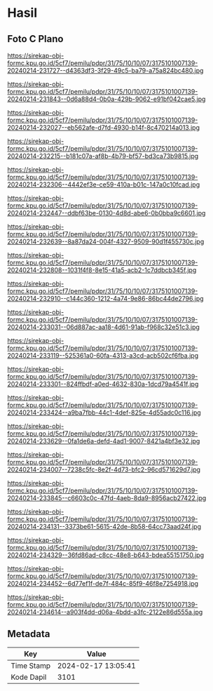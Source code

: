 # Hasil

## Foto C Plano

https://sirekap-obj-formc.kpu.go.id/5cf7/pemilu/pdpr/31/75/10/10/07/3175101007139-20240214-231727--d4363df3-3f29-49c5-ba79-a75a824bc480.jpg

https://sirekap-obj-formc.kpu.go.id/5cf7/pemilu/pdpr/31/75/10/10/07/3175101007139-20240214-231843--0d6a88d4-0b0a-429b-9062-e91bf042cae5.jpg

https://sirekap-obj-formc.kpu.go.id/5cf7/pemilu/pdpr/31/75/10/10/07/3175101007139-20240214-232027--eb562afe-d7fd-4930-b14f-8c470214a013.jpg

https://sirekap-obj-formc.kpu.go.id/5cf7/pemilu/pdpr/31/75/10/10/07/3175101007139-20240214-232215--b181c07a-af8b-4b79-bf57-bd3ca73b9815.jpg

https://sirekap-obj-formc.kpu.go.id/5cf7/pemilu/pdpr/31/75/10/10/07/3175101007139-20240214-232306--4442ef3e-ce59-410a-b01c-147a0c10fcad.jpg

https://sirekap-obj-formc.kpu.go.id/5cf7/pemilu/pdpr/31/75/10/10/07/3175101007139-20240214-232447--ddbf63be-0130-4d8d-abe6-0b0bba9c6601.jpg

https://sirekap-obj-formc.kpu.go.id/5cf7/pemilu/pdpr/31/75/10/10/07/3175101007139-20240214-232639--8a87da24-004f-4327-9509-90d1f455730c.jpg

https://sirekap-obj-formc.kpu.go.id/5cf7/pemilu/pdpr/31/75/10/10/07/3175101007139-20240214-232808--1031f4f8-8e15-41a5-acb2-1c7ddbcb345f.jpg

https://sirekap-obj-formc.kpu.go.id/5cf7/pemilu/pdpr/31/75/10/10/07/3175101007139-20240214-232910--c144c360-1212-4a74-9e86-86bc44de2796.jpg

https://sirekap-obj-formc.kpu.go.id/5cf7/pemilu/pdpr/31/75/10/10/07/3175101007139-20240214-233031--06d887ac-aa18-4d61-91ab-f968c32e51c3.jpg

https://sirekap-obj-formc.kpu.go.id/5cf7/pemilu/pdpr/31/75/10/10/07/3175101007139-20240214-233119--525361a0-60fa-4313-a3cd-acb502cf6fba.jpg

https://sirekap-obj-formc.kpu.go.id/5cf7/pemilu/pdpr/31/75/10/10/07/3175101007139-20240214-233301--824ffbdf-a0ed-4632-830a-1dcd79a4541f.jpg

https://sirekap-obj-formc.kpu.go.id/5cf7/pemilu/pdpr/31/75/10/10/07/3175101007139-20240214-233424--a9ba7fbb-44c1-4def-825e-4d55adc0c116.jpg

https://sirekap-obj-formc.kpu.go.id/5cf7/pemilu/pdpr/31/75/10/10/07/3175101007139-20240214-233629--0fa1de6a-defd-4ad1-9007-8421a4bf3e32.jpg

https://sirekap-obj-formc.kpu.go.id/5cf7/pemilu/pdpr/31/75/10/10/07/3175101007139-20240214-234007--7238c5fc-8e2f-4d73-bfc2-96cd571629d7.jpg

https://sirekap-obj-formc.kpu.go.id/5cf7/pemilu/pdpr/31/75/10/10/07/3175101007139-20240214-233845--c6603c0c-47fd-4aeb-8da9-8956acb27422.jpg

https://sirekap-obj-formc.kpu.go.id/5cf7/pemilu/pdpr/31/75/10/10/07/3175101007139-20240214-234131--3373be61-5615-42de-8b58-64cc73aad24f.jpg

https://sirekap-obj-formc.kpu.go.id/5cf7/pemilu/pdpr/31/75/10/10/07/3175101007139-20240214-234329--36fd86ad-c8cc-48e8-b643-bdea55151750.jpg

https://sirekap-obj-formc.kpu.go.id/5cf7/pemilu/pdpr/31/75/10/10/07/3175101007139-20240214-234452--6d77ef1f-de7f-484c-85f9-46f8e7254918.jpg

https://sirekap-obj-formc.kpu.go.id/5cf7/pemilu/pdpr/31/75/10/10/07/3175101007139-20240214-234614--a903f4dd-d06a-4bdd-a3fc-2122e86d555a.jpg


## Metadata

| Key        | Value               |
| ---------- | ------------------- |
| Time Stamp | 2024-02-17 13:05:41 |
| Kode Dapil | 3101                |



